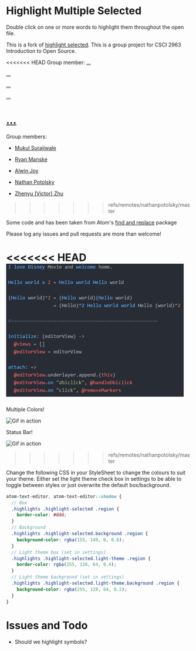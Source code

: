 # Highlight Multiple Selected

<!-- [![Build Status](https://travis-ci.org/richrace/highlight-selected.svg?branch=master)](https://travis-ci.org/richrace/highlight-selected) -->

Double click on one or more words to highlight them throughout the open file.

This is a fork of [highlight selected](https://github.com/richrace/highlight-selected).
This is a group project for CSCI 2963 Introduction to Open Source.

<<<<<<< HEAD
Group member:
[...](#)

[...](#)

[...](#)

[...](#)

[...](#)
=======
Group members:

* [Mukul Surajiwale](https://github.com/mukulio)

* [Ryan Manske](https://github.com/rymanske)

* [Alwin Joy](https://github.com/alwinrobot)

* [Nathan Potolsky](https://github.com/nathanpotolsky)

* [Zhenyu (Victor) Zhu](https://github.com/SLiNv)
>>>>>>> refs/remotes/nathanpotolsky/master

Some code and has been taken from Atom's
  [find and replace](https://github.com/atom/find-and-replace) package

Please log any issues and pull requests are more than welcome!

<<<<<<< HEAD
![Gif in action](demo/Demo.gif)
=======
Multiple Colors!

![Gif in action](http://g.recordit.co/W9SeOL3DpQ.gif)

Status Bar!

![Gif in action](https://raw.githubusercontent.com/nathanpotolsky/highlight-selected/master/demo/Status%20bar%20view.gif)
>>>>>>> refs/remotes/nathanpotolsky/master

Change the following CSS in your StyleSheet to change the colours to suit your
theme. Either set the light theme check box in settings to be able to toggle
between styles or just overwrite the default box/background.

```scss
atom-text-editor, atom-text-editor::shadow {
  // Box
  .highlights .highlight-selected .region {
    border-color: #ddd;
  }
  // Background
  .highlights .highlight-selected.background .region {
    background-color: rgba(155, 149, 0, 0.6);
  }
  // Light theme box (set in settings)
  .highlights .highlight-selected.light-theme .region {
    border-color: rgba(255, 128, 64, 0.4);
  }
  // Light theme background (set in settings)
  .highlights .highlight-selected.light-theme.background .region {
    background-color: rgba(255, 128, 64, 0.2);
  }
}
```


# Issues and Todo

- Should we highlight symbols?
